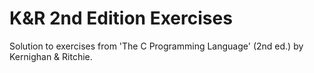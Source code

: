 # K&R 2nd Edition Exercises
Solution to exercises from 'The C Programming Language' (2nd ed.) by Kernighan & Ritchie. 

